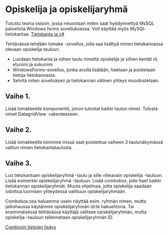 # Opiskelija ja opiskelijaryhmä

Tutustu teoria osioon, jossa neuvotaan miten saat hyödynnettyä MsSQL palvelinta Windows forms sovelluksessa. Voit käyttää myös MySQl-tietokantaa.
[Tietokanta ja c#](https://www.codeproject.com/Articles/4416/Beginners-guide-to-accessing-SQL-Server-through-C) 

Tehtävässä tehdään lomake -sovellus, jolla saa lisättyä nimen tietokannassa olevaan opiskelija tauluun. 
+ Luodaan tietokanta ja siihen taulu nimeltä opiskelija ja siihen kentät id, etunimi ja sukunimi
+ WindowsForms-sovellus, jonka avulla lisätään, haetaan ja poistetaan tietoja tietokannasta.
+ Selvitä miten sovelluksen ja tietokannan välinen yhteys muodostetaan.
 
## Vaihe 1. 

Lisää lomakkeelle komponentti, johon tulostat kaikki taulun nimet. Tulosta nimet DatagridView -rakenteeseen. 
 
## Vaihe 2. 

Lisää lomakkeelle toiminne missä saat poistettua vaiheen 2 taulunäkymässä valitun nimen tietokantataulusta. 

 
## Vaihe 3.

Luo tietokantaan opiskelijaryhmä -taulu ja sille viiteavain opiskelija -tauluun. Lisää esimerkki opiskelijaryhmä -tauluun. Lisää combobox, jolle haet kaikki tietokannan opiskelijaryhmät. Muuta ohjelmaa, jotta opiskelija saadaan sidottua luomisen yhteydessä valittuun opiskelijaryhmään.

Combobox:ssa haluamme usein näyttää esim. ryhmän nimen, mutta jatkohaussa käytämme opiskelijaryhmän Id:tä hakuehtona. Tai ensimmäisessä tehtävässä käyttäjä valitsee opiskelijaryhmän, mutta opiskelija –tauluun tallennetaan opiskelijaryhmän ID.

[Comboxin tietojen lisäys](https://www.c-sharpcorner.com/UploadFile/0f68f2/programmatically-binding-datasource-to-combobox-in-multiple/)
